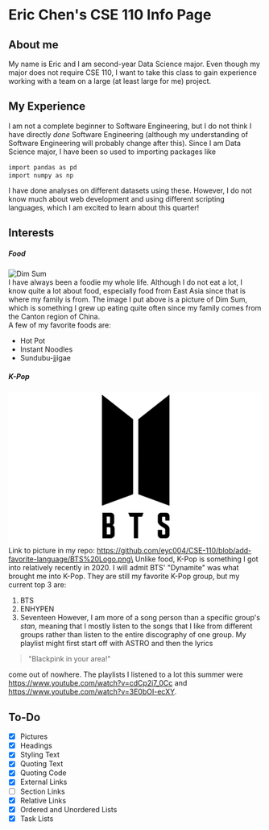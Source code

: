 # Eric Chen's CSE 110 Info Page
## **About me**
My name is Eric and I am second-year Data Science major. Even though my major does not require CSE 110, I want to take this class to gain experience working with a team on a large (at least large for me) project. 
## **My Experience**
I am not a complete beginner to Software Engineering, but I do not think I have directly *done* Software Engineering (although my understanding of Software Engineering will probably change after this). Since I am Data Science major, I have been so used to importing packages like
```
import pandas as pd
import numpy as np
```
I have done analyses on different datasets using these. However, I do not know much about web development and using different scripting languages, which I am excited to learn about this quarter!
## **Interests**
##### ***Food***
![Dim Sum](https://radiomilwaukee-wordpress-uploads.s3.amazonaws.com/wp-content/uploads/2017/01/27085257/dimsum.jpg) \
I have always been a foodie my whole life. Although I do not eat a lot, I know quite a lot about food, especially food from East Asia since that is where my family is from. The image I put above is a picture of Dim Sum, which is something I grew up eating quite often since my family comes from the Canton region of China. \
A few of my favorite foods are: 
- Hot Pot
- Instant Noodles
- Sundubu-jjigae
##### ***K-Pop***
![BTS Logo](/BTS%20Logo.png)\
Link to picture in my repo: https://github.com/eyc004/CSE-110/blob/add-favorite-language/BTS%20Logo.png\
Unlike food, K-Pop is something I got into relatively recently in 2020. I will admit BTS' "Dynamite" was what brought me into K-Pop. They are still my favorite K-Pop group, but my current top 3 are:
1. BTS
2. ENHYPEN
3. Seventeen
However, I am more of a song person than a specific group's *stan*, meaning that I mostly listen to the songs that I like from different groups rather than listen to the entire discography of one group. My playlist might first start off with ASTRO and then the lyrics
> "Blackpink in your area!"

come out of nowhere. The playlists I listened to a lot this summer were https://www.youtube.com/watch?v=cdCp2i7_0Cc and https://www.youtube.com/watch?v=3E0bOI-ecXY. 


## **To-Do** ##
- [x] Pictures
- [x] Headings
- [x] Styling Text
- [x] Quoting Text
- [x] Quoting Code
- [x] External Links
- [ ] Section Links
- [x] Relative Links
- [x] Ordered and Unordered Lists
- [x] Task Lists